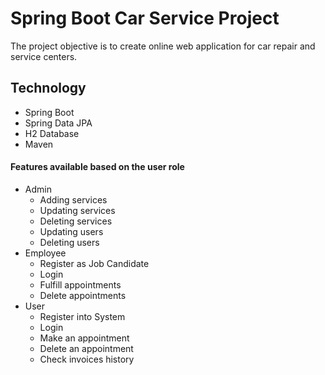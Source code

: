 # Spring Boot Car Service Project
The project objective is to create online web application for car repair and service centers. 

## Technology
* Spring Boot
* Spring Data JPA
* H2 Database
* Maven
  

#### Features available based on the user role
* Admin
  * Adding services
  * Updating services
  * Deleting services
  * Updating users
  * Deleting users
* Employee
  * Register as Job Candidate 
  * Login
  * Fulfill appointments
  * Delete appointments
* User
  * Register into System
  * Login
  * Make an appointment
  * Delete an appointment
  * Check invoices history

